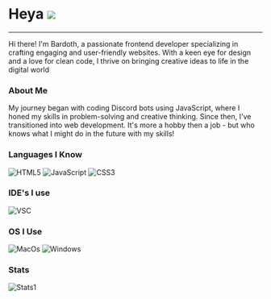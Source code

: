 # Heya ![](https://cdn.discordapp.com/emojis/851511871773212694.webp?size=40&quality=lossless)
<hr>

Hi there! I'm Bardoth, a passionate frontend developer specializing in crafting engaging and user-friendly websites. With a keen eye for design and a love for clean code, I thrive on bringing creative ideas to life in the digital world

### About Me

My journey began with coding Discord bots using JavaScript, where I honed my skills in problem-solving and creative thinking. Since then, I've transitioned into web development. It's more a hobby then a job - but who knows what I might do in the future with my skills!

### Languages I Know

![HTML5](https://img.shields.io/badge/html5-%23E34F26.svg?style=for-the-badge&logo=html5&logoColor=white)
![JavaScript](https://img.shields.io/badge/javascript-%23323330.svg?style=for-the-badge&logo=javascript&logoColor=%23F7DF1E)
![CSS3](https://img.shields.io/badge/CSS3-1572B6?style=for-the-badge&logo=css3&logoColor=white)

### IDE's I use
![VSC](https://img.shields.io/badge/Visual_Studio_Code-0078D4?style=for-the-badge&logo=visual%20studio%20code&logoColor=white)

### OS I Use

![MacOs](https://img.shields.io/badge/mac%20os-000000?style=for-the-badge&logo=apple&logoColor=white)
![Windows](https://img.shields.io/badge/Windows-0078D6?style=for-the-badge&logo=windows&logoColor=white)

### Stats
![Stats1](https://github-readme-stats.vercel.app/api/top-langs/?username={bardothWeb}&theme=blue-green)
